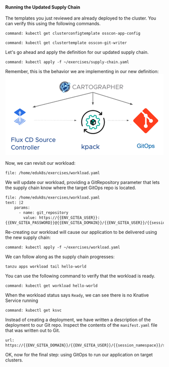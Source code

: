 #### Running the Updated Supply Chain

The templates you just reviewed are already deployed to the cluster.
You can verify this using the following commands.

```terminal:execute
command: kubectl get clusterconfigtemplate osscon-app-config
```

```terminal:execute
command: kubectl get clustertemplate osscon-git-writer 
```

Let's go ahead and apply the definition for our updated supply chain.

```terminal:execute
command: kubectl apply -f ~/exercises/supply-chain.yaml
```

Remember, this is the behavior we are implementing in our new definition:
![Cartographer GitOps](images/cartographer-gitops.png)

Now, we can revisit our workload:

```editor:open-file
file: /home/eduk8s/exercises/workload.yaml
```

We will update our workload, providing a GitRepository parameter that lets the supply chain know where the target GitOps repo is located.

```editor:append-lines-to-file
file: /home/eduk8s/exercises/workload.yaml
text: |2
    params:
      - name: git_repository
        value: https://{{ENV_GITEA_USER}}:{{ENV_GITEA_PASSWORD}}@{{ENV_GITEA_DOMAIN}}/{{ENV_GITEA_USER}}/{{session_namespace}}.git
```

Re-creating our workload will cause our application to be delivered using the new supply chain:

```terminal:execute
command: kubectl apply -f ~/exercises/workload.yaml
```

We can follow along as the supply chain progresses:
```execute-2
tanzu apps workload tail hello-world
```

You can use the following command to verify that the workload is ready.
```terminal:execute
command: kubectl get workload hello-world
```

When the workload status says `Ready`, we can see there is no Knative Service running

```terminal:execute
command: kubectl get ksvc
```

Instead of creating a deployment, we have written a description of the deployment to our Git repo. Inspect the contents of the `manifest.yaml` file that was written out to Git.

```dashboard:open-url
url: https://{{ENV_GITEA_DOMAIN}}/{{ENV_GITEA_USER}}/{{session_namespace}}/src/branch/main/config
```

OK, now for the final step: using GitOps to run our application on target clusters.